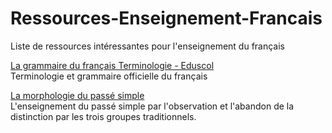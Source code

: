 # Ressources-Enseignement-Francais
Liste de ressources intéressantes pour l'enseignement du français

[La grammaire du français Terminologie - Eduscol](https://eduscol.education.fr/document/1872/download)<br />
Terminologie et grammaire officielle du français
  
[La morphologie du passé simple](https://eduscol.education.fr/document/18127/download)<br />
L'enseignement du passé simple par l'observation et l'abandon de la distinction par les trois groupes traditionnels.

